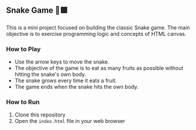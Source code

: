 ## Snake Game 🐍🟥
This is a mini project focused on building the classic Snake game. The main objective is to exercise programming logic and concepts of HTML canvas.

### How to Play
- Use the arrow keys to move the snake.
- The objective of the game is to eat as many fruits as possible without hitting the snake's own body.
- The snake grows every time it eats a fruit.
- The game ends when the snake hits the own body.

### How to Run
1. Clone this repository
2. Open the `index.html` file in your web browser
